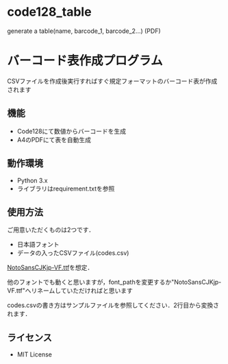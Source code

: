 # code128_table
generate a table(name, barcode_1, barcode_2...) (PDF)

# バーコード表作成プログラム
CSVファイルを作成後実行すればすぐ規定フォーマットのバーコード表が作成されます

## 機能
- Code128にて数値からバーコードを生成
- A4のPDFにて表を自動生成
  
## 動作環境
- Python 3.x
- ライブラリはrequirement.txtを参照

## 使用方法
ご用意いただくものは2つです．
- 日本語フォント
- データの入ったCSVファイル(codes.csv)
  
[NotoSansCJKjp-VF.ttf](https://raw.githubusercontent.com/notofonts/noto-cjk/main/Sans/Variable/TTF/NotoSansCJKjp-VF.ttf)を想定．

他のフォントでも動くと思いますが，font_pathを変更するか"NotoSansCJKjp-VF.ttf"へリネームしていただければと思います

codes.csvの書き方はサンプルファイルを参照してください．2行目から変換されます．

## ライセンス
- MIT License
